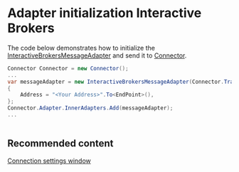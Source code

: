 # Adapter initialization Interactive Brokers

The code below demonstrates how to initialize the [InteractiveBrokersMessageAdapter](../api/StockSharp.InteractiveBrokers.InteractiveBrokersMessageAdapter.html) and send it to [Connector](../api/StockSharp.Algo.Connector.html).

```cs
Connector Connector = new Connector();				
...				
var messageAdapter = new InteractiveBrokersMessageAdapter(Connector.TransactionIdGenerator)
{
	Address = "<Your Address>".To<EndPoint>(),
};
Connector.Adapter.InnerAdapters.Add(messageAdapter);
...	
							
```

## Recommended content

[Connection settings window](API_UI_ConnectorWindow.md)
